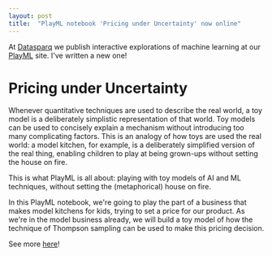 ```yaml
---
layout: post
title:  "PlayML notebook 'Pricing under Uncertainty' now online"
---
```


At [Datasparq](https://datasparq.ai) we publish interactive explorations of machine learning at our [PlayML](https://play-ml.datasparq.ai/) site. I've written a new one!

# Pricing under Uncertainty

Whenever quantitative techniques are used to describe the real world, a toy model is a deliberately simplistic representation of that world. Toy models can be used to concisely explain a mechanism without introducing too many complicating factors. This is an analogy of how toys are used the real world: a model kitchen, for example, is a deliberately simplified version of the real thing, enabling children to play at being grown-ups without setting the house on fire.

This is what PlayML is all about: playing with toy models of AI and ML techniques, without setting the (metaphorical) house on fire.

In this PlayML notebook, we're going to play the part of a business that makes model kitchens for kids, trying to set a price for our product. As we're in the model business already, we will build a toy model of how the technique of Thompson sampling can be used to make this pricing decision.

See more [here](https://play-ml.datasparq.ai/article/thompson_sampling)!